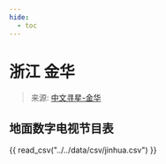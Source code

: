```yaml
---
hide:
  - toc
---
```


# 浙江 金华

> 来源: [中文寻星-金华](http://dtmb.saoing.com/jinhua.htm)

## 地面数字电视节目表

{{ read_csv("../../data/csv/jinhua.csv") }}
